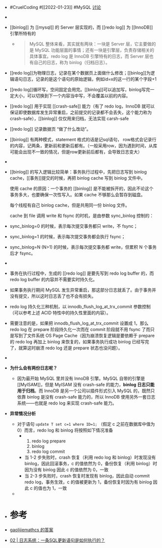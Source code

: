 - #CruelCoding #[[2022-01-23]] #MySQL [讨论](https://github.com/Monsooooon/CruelFundamental/tree/main/homework/202201/23)
-
- [[binlog]] 为 [[mysql]] 的 Server 层实现的，而 [[redo log]] 为 [[InnoDB]] 引擎所特有的
	- > MySQL 整体来看，其实就有两块：一块是 Server 层，它主要做的是 MySQL 功能层面的事情；还有一块是引擎层，负责存储相关的具体事宜。redo log 是 InnoDB 引擎特有的日志，而 Server 层也有自己的日志，称为 binlog（归档日志）。
- [[redo log]]为物理日志，记录在某个数据页上面做什么修改；[[binlog]]为逻辑语句日志，记录的是这个语句的原始逻辑，例如id=x的这一行的某个字段+1
- [[redo log]]循环写，空间固定会用完。[[binlog]]可以追加写，binlog写完一定大小，可以切换到下一个内容当中写，不会覆盖以前的内容。
- [[redo log]] 用于实现 [[crash-safe]] 能力（有了 redo log，InnoDB 就可以保证即使数据库发生异常重启，之前提交的记录都不会丢失，这个能力称为 crash-safe），[[binlog]] 仅仅用来归档，无法实现 carsh-safe
- [[redo log]] 记录数据页 “做了什么改动”。
- [[binlog]] 有两种模式，statement 格式的话是记sql语句， row格式会记录行的内容，记两条，更新前和更新后都有。（一般采用row，因为遇到时间，从库可能会出现不一致的情况，但是row更新前后都有，会导致日志变大）
-
- [[binlog]] 的写入逻辑比较简单：事务执行过程中，先把日志写到 binlog cache，[[事务]]提交的时候，再把 binlog cache 写到 binlog 文件中。
  
  使用 cache 的原因：一个事务的 [[binlog]] 是不能被拆开的，因此不论这个事务多大，也要确保一次性写入。如果 cache 不够那么会暂存到磁盘。
  
  每个线程有自己 binlog cache，但是共用同一份 binlog 文件。
  
  cache 到 file 调用 write 和 fsync 的时机，是由参数 sync_binlog 控制的：
- sync_binlog=0 的时候，表示每次提交事务都只 write，不 fsync；
- sync_binlog=1 的时候，表示每次提交事务都会执行 fsync；
- sync_binlog=N (N>1) 的时候，表示每次提交事务都 write，但累积 N 个事务后才 fsync。
-
- 事务在执行过程中，生成的 [[redo log]] 是要先写到 redo log buffer 的，而 redo log buffer 的内容并不需要实时持久化。
- 如果事务执行期间 MySQL 发生异常重启，那这部分日志就丢了。由于事务并没有提交，所以这时日志丢了也不会有损失。
- redo log 持久化三种机制，以 innodb_flush_log_at_trx_commit 参数控制（可以参考上述 ACID 特性中的持久性里面的内容）。
- 需要注意的是，如果把 innodb_flush_log_at_trx_commit 设置成 1，那么 redo log 在 prepare 阶段持久化一次而在 commit 阶段就不用 fsync 了而只是写到了文件系统 OS Page Cache（因为崩溃恢复逻辑是要依赖于 prepare 的 redo log 再加上 binlog 来恢复的，如果事务执行成功 binlog 已经写完了，就算这时崩溃 redo log 还是 prepare 状态也没问题）。
-
- **为什么会有两份日志呢？**
	- 因为最开始 MySQL 里并没有 InnoDB 引擎。MySQL 自带的引擎是 [[MyISAM]]，但是 MyISAM 没有 crash-safe 的能力，**binlog 日志只能用于归档**。而 InnoDB 是另一个公司以插件形式引入 MySQL 的，既然只依靠 binlog 是没有 crash-safe 能力的，所以 InnoDB 使用另外一套日志系统——也就是 redo log 来实现 crash-safe 能力。
- **异常情况分析**
	- 对于语句 `update T set c=1 where ID=1;` （假定 c 之前在数据库中值为 0）而言，redo log 和 binlog 将按照如下情况准备
		- 1. redo log prepare
		  2. binlog
		  3. redo log commit
		- 当 1-2 步失败时，crash 恢复（利用 redo log 和 binlog）时发现没有 binlog，因此回滚事务，c 的值依然为 0，备份恢复（利用 binlog）时因为没有 binlog 因此 c 的值依然为 0，一致
		- 当 2-3 步失败时，crash 恢复时发现有 binlog，因此自动 commit redo log，事务生效，c 的值被更新为 1，备份恢复时因为有 binlog 因此 c 的值也为 1，一致
	-
- # 参考
- [gaolijiemathcs 的答案](https://github.com/Monsooooon/CruelFundamental/blob/main/homework/202201/23/gaolijiemathcs.md)
- [02 | 日志系统：一条SQL更新语句是如何执行的？](https://time.geekbang.org/column/article/68633)